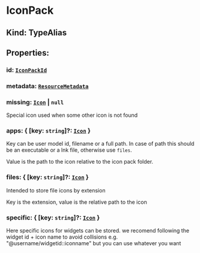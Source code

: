 # **IconPack**

## **Kind: TypeAlias**

## **Properties**:

### id: [`IconPackId`](./IconPackId)

### metadata: [`ResourceMetadata`](./ResourceMetadata)

### missing: [`Icon`](./Icon) | `null`

Special icon used when some other icon is not found

### apps: { [key: `string`]?: [`Icon`](./Icon) }

Key can be user model id, filename or a full path. In case of path this should
be an executable or a lnk file, otherwise use `files`.

Value is the path to the icon relative to the icon pack folder.

### files: { [key: `string`]?: [`Icon`](./Icon) }

Intended to store file icons by extension

Key is the extension, value is the relative path to the icon

### specific: { [key: `string`]?: [`Icon`](./Icon) }

Here specific icons for widgets can be stored. we recomend following the widget
id + icon name to avoid collisions e.g. "@username/widgetid::iconname" but you
can use whatever you want
